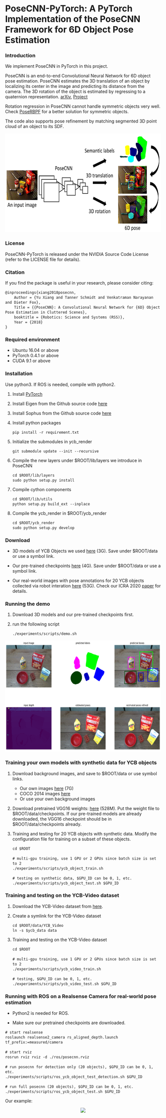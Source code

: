 # PoseCNN-PyTorch: A PyTorch Implementation of the PoseCNN Framework for 6D Object Pose Estimation

### Introduction

We implement PoseCNN in PyTorch in this project.

PoseCNN is an end-to-end Convolutional Neural Network for 6D object pose estimation. PoseCNN estimates the 3D translation of an object by localizing its center in the image and predicting its distance from the camera. The 3D rotation of the object is estimated by regressing to a quaternion representation. [arXiv](https://arxiv.org/abs/1711.00199), [Project](https://rse-lab.cs.washington.edu/projects/posecnn/)

Rotation regression in PoseCNN cannot handle symmetric objects very well. Check [PoseRBPF](https://github.com/NVlabs/PoseRBPF) for a better solution for symmetric objects.

The code also supports pose refinement by matching segmented 3D point cloud of an object to its SDF.

<p align="center"><img src="./data/pics/intro.png" width="640" height="320"/></p>

### License

PoseCNN-PyTorch is released under the NVIDIA Source Code License (refer to the LICENSE file for details).

### Citation

If you find the package is useful in your research, please consider citing:

    @inproceedings{xiang2018posecnn,
        Author = {Yu Xiang and Tanner Schmidt and Venkatraman Narayanan and Dieter Fox},
        Title = {{PoseCNN}: A Convolutional Neural Network for {6D} Object Pose Estimation in Cluttered Scenes},
        booktitle = {Robotics: Science and Systems (RSS)},
        Year = {2018}
    }

### Required environment

- Ubuntu 16.04 or above
- PyTorch 0.4.1 or above
- CUDA 9.1 or above

### Installation

Use python3. If ROS is needed, compile with python2.

1. Install [PyTorch](https://pytorch.org/)

2. Install Eigen from the Github source code [here](https://github.com/eigenteam/eigen-git-mirror)

3. Install Sophus from the Github source code [here](https://github.com/yuxng/Sophus)

4. Install python packages
   ```Shell
   pip install -r requirement.txt
   ```

5. Initialize the submodules in ycb_render
   ```Shell
   git submodule update --init --recursive
   ```

6. Compile the new layers under $ROOT/lib/layers we introduce in PoseCNN
    ```Shell
    cd $ROOT/lib/layers
    sudo python setup.py install
    ```

7. Compile cython components
    ```Shell
    cd $ROOT/lib/utils
    python setup.py build_ext --inplace
    ```

8. Compile the ycb_render in $ROOT/ycb_render
    ```Shell
    cd $ROOT/ycb_render
    sudo python setup.py develop
    ```

### Download

- 3D models of YCB Objects we used [here](https://drive.google.com/file/d/1PTNmhd-eSq0fwSPv0nvQN8h_scR1v-UJ/view?usp=sharing) (3G). Save under $ROOT/data or use a symbol link.

- Our pre-trained checkpoints [here](https://drive.google.com/file/d/1-ECAkkTRfa1jJ9YBTzf04wxCGw6-m5d4/view?usp=sharing) (4G). Save under $ROOT/data or use a symbol link.

- Our real-world images with pose annotations for 20 YCB objects collected via robot interation [here](https://drive.google.com/file/d/1cQH_dnDzyrI0MWNx8st4lht_q0F6cUrE/view?usp=sharing) (53G). Check our ICRA 2020 [paper](https://arxiv.org/abs/1909.10159) for details.


### Running the demo

1. Download 3D models and our pre-trained checkpoints first.

2. run the following script
    ```Shell
    ./experiments/scripts/demo.sh
    ```

<p align="center"><img src="./data/pics/posecnn.png" width="640" height="360"/></p>

### Training your own models with synthetic data for YCB objects

1. Download background images, and save to $ROOT/data or use symbol links.

    - Our own images [here](https://drive.google.com/file/d/1Q5VTKHEEejT2lAKwefG00eWcrnNnpieC/view?usp=sharing) (7G)
    - COCO 2014 images [here](https://cocodataset.org/#download)
    - Or use your own background images

2. Download pretrained VGG16 weights: [here](https://drive.google.com/file/d/1tTd64s1zNnjONlXvTFDZAf4E68Pupc_S/view?usp=sharing) (528M). Put the weight file to $ROOT/data/checkpoints. If our pre-trained models are already downloaded, the VGG16 checkpoint should be in $ROOT/data/checkpoints already.

3. Training and testing for 20 YCB objects with synthetic data. Modify the configuration file for training on a subset of these objects.
    ```Shell
    cd $ROOT

    # multi-gpu training, use 1 GPU or 2 GPUs since batch size is set to 2
    ./experiments/scripts/ycb_object_train.sh

    # testing on synthetic data, $GPU_ID can be 0, 1, etc.
    ./experiments/scripts/ycb_object_test.sh $GPU_ID

    ```

### Training and testing on the YCB-Video dataset
1. Download the YCB-Video dataset from [here](https://rse-lab.cs.washington.edu/projects/posecnn/).

2. Create a symlink for the YCB-Video dataset
    ```Shell
    cd $ROOT/data/YCB_Video
    ln -s $ycb_data data
    ```

3. Training and testing on the YCB-Video dataset
    ```Shell
    cd $ROOT

    # multi-gpu training, use 1 GPU or 2 GPUs since batch size is set to 2
    ./experiments/scripts/ycb_video_train.sh

    # testing, $GPU_ID can be 0, 1, etc.
    ./experiments/scripts/ycb_video_test.sh $GPU_ID

    ```

### Running with ROS on a Realsense Camera for real-world pose estimation

- Python2 is needed for ROS.

- Make sure our pretrained checkpoints are downloaded.

```Shell
# start realsense
roslaunch realsense2_camera rs_aligned_depth.launch tf_prefix:=measured/camera

# start rviz
rosrun rviz rviz -d ./ros/posecnn.rviz

# run posecnn for detection only (20 objects), $GPU_ID can be 0, 1, etc.
./experiments/scripts/ros_ycb_object_test_detection.sh $GPU_ID

# run full posecnn (20 objects), $GPU_ID can be 0, 1, etc.
./experiments/scripts/ros_ycb_object_test.sh $GPU_ID
```

Our example:
<p align="center"><img src="./data/pics/posecnn.gif"/></p>
